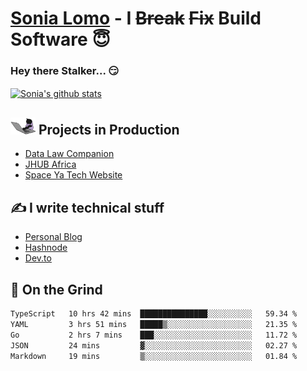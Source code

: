 # [Sonia Lomo](https://sonylomo.github.io/) - I ~~Break~~ ~~Fix~~ Build Software 😇
### Hey there Stalker... 😏 

<a href="https://github.com/sonylomo/github-readme-stats">
  <img align="center" src="https://media.giphy.com/media/lU05nFSW6Y2A/giphy.gif" alt="Sonia's github stats" />
</a>

## <img src="assets/devcat.gif" width="40"> Projects in Production
- [Data Law Companion](https://datalawcompanion.org/)
- [JHUB Africa](https://jhubafrica.com/)
- [Space Ya Tech Website](https://www.spaceyatech.com/)

## ✍️ I write technical stuff
- [Personal Blog](https://sonylomo-github-io.vercel.app/blog)
- [Hashnode](https://sonylomo.hashnode.dev/)
- [Dev.to](https://dev.to/sonylomo)

## 🤡 On the Grind
<!--START_SECTION:waka-->

```txt
TypeScript   10 hrs 42 mins  ███████████████░░░░░░░░░░   59.34 %
YAML         3 hrs 51 mins   █████▒░░░░░░░░░░░░░░░░░░░   21.35 %
Go           2 hrs 7 mins    ███░░░░░░░░░░░░░░░░░░░░░░   11.72 %
JSON         24 mins         ▓░░░░░░░░░░░░░░░░░░░░░░░░   02.27 %
Markdown     19 mins         ▒░░░░░░░░░░░░░░░░░░░░░░░░   01.84 %
```

<!--END_SECTION:waka-->
